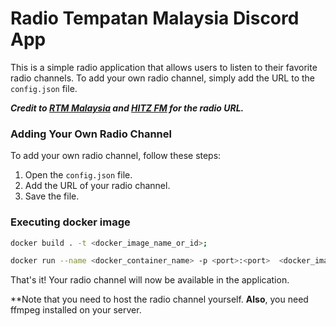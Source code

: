 # Radio Tempatan Malaysia Discord App

This is a simple radio application that allows users to listen to their favorite radio channels. To add your own radio channel, simply add the URL to the `config.json` file.


***Credit to [RTM Malaysia](https://www.rtm.gov.my) and [HITZ FM](https://hitz.syok.my/) for the radio URL.*** 

### Adding Your Own Radio Channel

To add your own radio channel, follow these steps:

1. Open the `config.json` file.
2. Add the URL of your radio channel.
3. Save the file.

### Executing docker image
```bash
docker build . -t <docker_image_name_or_id>;

docker run --name <docker_container_name> -p <port>:<port>  <docker_image_name_or_id>;
```

That's it! Your radio channel will now be available in the application.

**Note that you need to host the radio channel yourself. **Also**, you need ffmpeg installed on your server.
